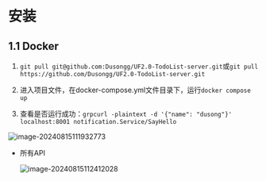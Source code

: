 # 安装

## 1.1 Docker

1. `git pull git@github.com:Dusongg/UF2.0-TodoList-server.git`或`git pull https://github.com/Dusongg/UF2.0-TodoList-server.git`

2. 进入项目文件，在docker-compose.yml文件目录下，运行`docker compose up`

3. 查看是否运行成功：`grpcurl -plaintext -d '{"name": "dusong"}' localhost:8001 notification.Service/SayHello`

![image-20240815111932773](https://typora-dusong.oss-cn-chengdu.aliyuncs.com/image-20240815111932773.png)

- 所有API

  ![image-20240815112412028](https://typora-dusong.oss-cn-chengdu.aliyuncs.com/image-20240815112412028.png)

